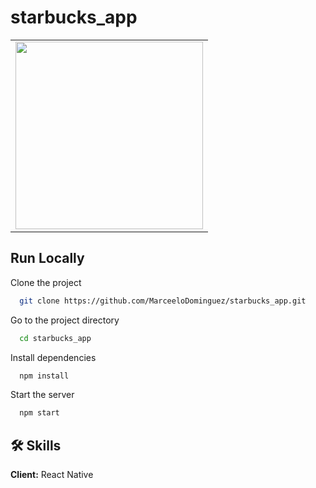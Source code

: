 # starbucks_app

<table>
<tr>
  <td><img src="https://user-images.githubusercontent.com/70117105/220150608-2c49c1ad-d976-482c-898b-5fac26189436.gif" width="300"></td>
</tr>
</table>

## Run Locally

Clone the project

```bash
  git clone https://github.com/MarceeloDominguez/starbucks_app.git
```

Go to the project directory

```bash
  cd starbucks_app
```

Install dependencies

```bash
  npm install
```

Start the server

```bash
  npm start
```

## 🛠 Skills
**Client:** React Native
